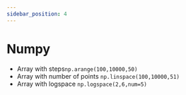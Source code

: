 ```yaml
---
sidebar_position: 4
---
```


# Numpy

- Array with steps`np.arange(100,10000,50)`
- Array with number of points `np.linspace(100,10000,51)`
- Array with logspace `np.logspace(2,6,num=5)`
